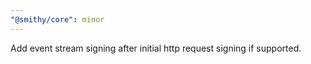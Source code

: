 ```yaml
---
"@smithy/core": minor
---
```


Add event stream signing after initial http request signing if supported.
